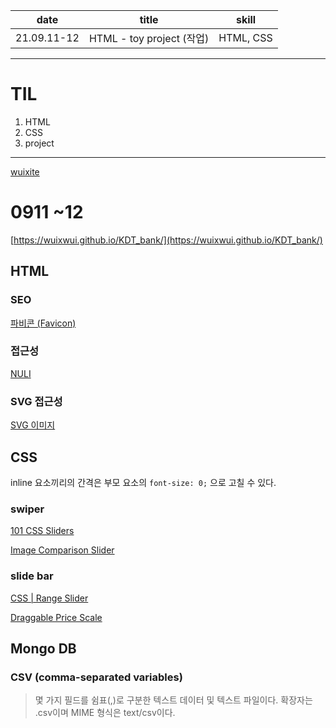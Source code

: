 |    date     |           title           |   skill   |
| :---------: | :-----------------------: | :-------: |
| 21.09.11-12 | HTML - toy project (작업) | HTML, CSS |

---

# TIL

1. HTML
2. CSS
3. project

---

[wuixite](https://www.notion.so/wuixite-d8b5ee54b67949e8b38cbd6ac3eb44d7)

# 0911 ~12

[https://wuixwui.github.io/KDT_bank/](https://wuixwui.github.io/KDT_bank/)

## HTML

### SEO

[파비콘 (Favicon)](https://searchadvisor.naver.com/guide/markup-favicon)

### 접근성

[NULI](https://nuli.navercorp.com/education)

### SVG 접근성

[SVG 이미지](https://a11y.gitbook.io/graphics-aria/svg-graphics/svg-images)

## CSS

inline 요소끼리의 간격은 부모 요소의 `font-size: 0;` 으로 고칠 수 있다.

### swiper

[101 CSS Sliders](https://freefrontend.com/css-sliders/)

[Image Comparison Slider](https://codepen.io/MarioDesigns/pen/KvXZPK)

### slide bar

[CSS | Range Slider](https://codepen.io/shashank_coder/pen/jOqxOpK)

[Draggable Price Scale](https://codepen.io/dubrod/pen/osDmg)

## Mongo DB

### CSV (comma-separated variables)

> 몇 가지 필드를 쉼표(,)로 구분한 텍스트 데이터 및 텍스트 파일이다. 확장자는 .csv이며 MIME 형식은 text/csv이다.
